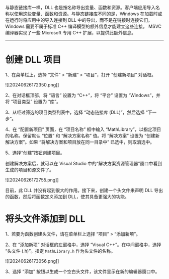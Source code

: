 与静态链接库一样，DLL 也是按名称导出变量、函数和资源。客户端应用导入名称以使用这些变量、函数和资源。与静态链接库不同的是，Windows 在加载时或在运行时将应用中的导入连接到 DLL 中的导出，而不是在链接时连接它们。 Windows 需要不属于标准 C++ 编译模型的额外信息才能建立这些连接。 MSVC 编译器实现了一些 Microsoft 专用 C++ 扩展，以提供此额外信息。

---

# 创建 DLL 项目


1、在菜单栏上，选择 “文件” > “新建” > “项目”，打开 “创建新项目” 对话框。


![[20240626172350.png]]


2、在对话框顶部，将 “语言” 设置为 “C++”，将 “平台” 设置为 “Windows”，并将 “项目类型” 设置为 “库”。

3、从经过筛选的项目类型列表中，选择 “动态链接库 (DLL)”，然后选择 “下一步”。

4、在 “配置新项目” 页面，在 “项目名称” 框中输入 “MathLibrary”，以指定项目的名称。保留默认 “位置” 和 “解决方案名称” 值。将 “解决方案” 设置为 “创建新解决方案”。如果 “将解决方案和项目放在同一目录中” 已选中，则取消选中。

5、选择“创建”按钮创建项目。

创建解决方案后，就可以在 Visual Studio 中的“解决方案资源管理器”窗口中看到生成的项目和源文件了。

![[20240626172755.png]]

目前，此 DLL 并没有起到很大的作用。接下来，创建一个头文件来声明 DLL 导出的函数，然后将函数定义添加到 DLL，使其具备更强大的功能。

# 将头文件添加到 DLL

1、若要为函数创建头文件，请在菜单栏上选择 “项目” > “添加新项”。

2、在 “添加新项” 对话框的左窗格中，选择 “Visual C++”。在中间窗格中，选择 “头文件 (.h)”。指定 `MathLibrary.h` 作为头文件的名称。

![[20240626173056.png]]

3、选择 “添加” 按钮以生成一个空白头文件，该文件显示在新的编辑器窗口中。